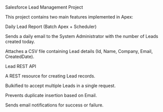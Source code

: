 Salesforce Lead Management Project

This project contains two main features implemented in Apex:

Daily Lead Report (Batch Apex + Scheduler)

Sends a daily email to the System Administrator with the number of Leads created today.

Attaches a CSV file containing Lead details (Id, Name, Company, Email, CreatedDate).

Lead REST API

A REST resource for creating Lead records.

Bulkified to accept multiple Leads in a single request.

Prevents duplicate insertion based on Email.

Sends email notifications for success or failure.
